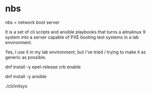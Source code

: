 # nbs

nbs = network boot server

It is a set of cli scripts  and ansible playbooks that turns a almalinux 9 system into a server capable of PXE booting test systems in a lab environment.

Yes,  I use it in my lab environment, but i've tried / trying to make it as generic as possible.

dnf install -y epel-release
crb enable

dnf install -y ansible

./cli/initsys